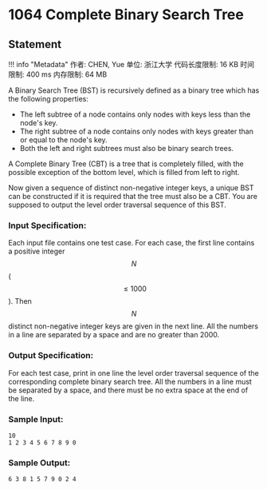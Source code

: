 
# 1064 Complete Binary Search Tree

## Statement

!!! info "Metadata"
    作者: CHEN, Yue
    单位: 浙江大学
    代码长度限制: 16 KB
    时间限制: 400 ms
    内存限制: 64 MB

A Binary Search Tree (BST) is recursively defined as a binary tree which has the following properties:

- The left subtree of a node contains only nodes with keys less than the node's key. 
- The right subtree of a node contains only nodes with keys greater than or equal to the node's key. 
- Both the left and right subtrees must also be binary search trees.

A Complete Binary Tree (CBT) is a tree that is completely filled, with the possible exception of the bottom level, which is filled from left to right.

Now given a sequence of distinct non-negative integer keys, a unique BST can be constructed if it is required that the tree must also be a CBT.  You are supposed to output the level order traversal sequence of this BST.

### Input Specification:

Each input file contains one test case.  For each case, the first line contains a positive integer $$N$$ ($$\le 1000$$).  Then $$N$$ distinct non-negative integer keys are given in the next line.  All the numbers in a line are separated by a space and are no greater than 2000.

### Output Specification:

For each test case, print in one line the level order traversal sequence of the corresponding complete binary search tree.  All the numbers in a line must be separated by a space, and there must be no extra space at the end of the line.

### Sample Input:
```plaintext
10
1 2 3 4 5 6 7 8 9 0
```

### Sample Output:
```plaintext
6 3 8 1 5 7 9 0 2 4
```

